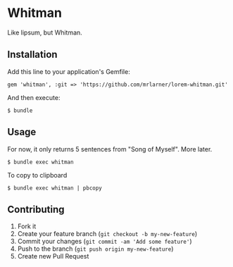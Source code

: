 # Whitman

Like lipsum, but Whitman.

## Installation

Add this line to your application's Gemfile:

    gem 'whitman', :git => 'https://github.com/mrlarner/lorem-whitman.git'

And then execute:

    $ bundle

## Usage

For now, it only returns 5 sentences from "Song of Myself". More later.

    $ bundle exec whitman

To copy to clipboard

    $ bundle exec whitman | pbcopy

## Contributing

1. Fork it
2. Create your feature branch (`git checkout -b my-new-feature`)
3. Commit your changes (`git commit -am 'Add some feature'`)
4. Push to the branch (`git push origin my-new-feature`)
5. Create new Pull Request

